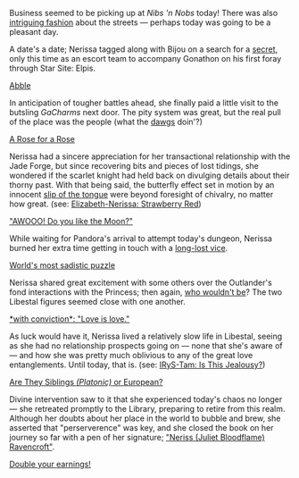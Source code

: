 Business seemed to be picking up at *Nibs 'n Nobs* today! There was also [intriguing fashion](https://youtu.be/vMdhvi8dHN4?t=895s) about the streets — perhaps today was going to be a pleasant day.

A date's a date; Nerissa tagged along with Bijou on a search for a [secret](https://youtu.be/vMdhvi8dHN4?t=3876s), only this time as an escort team to accompany Gonathon on his first foray through Star Site: Elpis.

[Abble](#embed:https://youtu.be/vMdhvi8dHN4?t=1261s)

In anticipation of tougher battles ahead, she finally paid a little visit to the butsling *GaCharms* next door. The pity system was great, but the real pull of the place was the people (what the [dawgs](https://youtu.be/vMdhvi8dHN4?t=4441s) doin'?)

[A Rose for a Rose](#embed:https://youtu.be/vMdhvi8dHN4?t=6070s)

Nerissa had a sincere appreciation for her transactional relationship with the Jade Forge, but since recovering bits and pieces of lost tidings, she wondered if the scarlet knight had held back on divulging details about their thorny past. With that being said, the butterfly effect set in motion by an innocent [slip of the tongue](https://youtu.be/vMdhvi8dHN4?t=6520s) were beyond foresight of chivalry, no matter how great. (see: [Elizabeth-Nerissa: Strawberry Red](#edge:liz-nerissa))

["AWOOO! Do you like the Moon?"](#embed:https://youtu.be/vMdhvi8dHN4?t=6772s)

While waiting for Pandora's arrival to attempt today's dungeon, Nerissa burned her extra time getting in touch with a [long-lost vice](https://youtu.be/vMdhvi8dHN4?t=8514s).

[World's most sadistic puzzle](#embed:https://youtu.be/vMdhvi8dHN4?t=11045s)

Nerissa shared great excitement with some others over the Outlander's fond interactions with the Princess; then again, [who wouldn't be](https://youtu.be/vMdhvi8dHN4?t=12507s)? The two Libestal figures seemed close with one another.

[\*with conviction\*: "Love is love."](#embed:https://youtu.be/vMdhvi8dHN4?t=12577s)

As luck would have it, Nerissa lived a relatively slow life in Libestal, seeing as she had no relationship prospects going on — none that she's aware of — and how she was pretty much oblivious to any of the great love entanglements. Until today, that is. (see: [IRyS-Tam: Is This Jealousy?](#edge:irys-kronii))

[Are They Siblings *(Platonic)* or European?](#embed:https://youtu.be/vMdhvi8dHN4?t=12936s)

Divine intervention saw to it that she experienced today's chaos no longer — she retreated promptly to the Library, preparing to retire from this realm. Although her doubts about her place in the world to bubble and brew, she asserted that "perserverence" was key, and she closed the book on her journey so far with a pen of her signature; ["Neriss (Juliet Bloodflame) Ravencroft"](https://youtu.be/vMdhvi8dHN4?t=13486s).

[Double your earnings!](#embed:https://youtu.be/vMdhvi8dHN4?t=13904s)